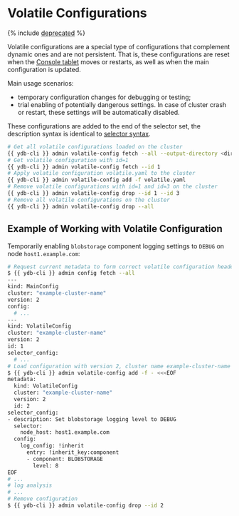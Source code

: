 # Volatile Configurations

{% include [deprecated](_includes/deprecated.md) %}

Volatile configurations are a special type of configurations that complement dynamic ones and are not persistent. That is, these configurations are reset when the [Console tablet](../../../concepts/glossary.md#console) moves or restarts, as well as when the main configuration is updated.

Main usage scenarios:

- temporary configuration changes for debugging or testing;
- trial enabling of potentially dangerous settings. In case of cluster crash or restart, these settings will be automatically disabled.

These configurations are added to the end of the selector set, the description syntax is identical to [selector syntax](dynamic-config-selectors.md).

```bash
# Get all volatile configurations loaded on the cluster
{{ ydb-cli }} admin volatile-config fetch --all --output-directory <dir>
# Get volatile configuration with id=1
{{ ydb-cli }} admin volatile-config fetch --id 1
# Apply volatile configuration volatile.yaml to the cluster
{{ ydb-cli }} admin volatile-config add -f volatile.yaml
# Remove volatile configurations with id=1 and id=3 on the cluster
{{ ydb-cli }} admin volatile-config drop --id 1 --id 3
# Remove all volatile configurations on the cluster
{{ ydb-cli }} admin volatile-config drop --all
```

## Example of Working with Volatile Configuration

Temporarily enabling `blobstorage` component logging settings to `DEBUG` on node `host1.example.com`:

```bash
# Request current metadata to form correct volatile configuration header
$ {{ ydb-cli }} admin config fetch --all
---
kind: MainConfig
cluster: "example-cluster-name"
version: 2
config:
  # ...
---
kind: VolatileConfig
cluster: "example-cluster-name"
version: 2
id: 1
selector_config:
  # ...
# Load configuration with version 2, cluster name example-cluster-name and identifier 2
$ {{ ydb-cli }} admin volatile-config add -f - <<<EOF
metadata:
  kind: VolatileConfig
  cluster: "example-cluster-name"
  version: 2
  id: 2
selector_config:
- description: Set blobstorage logging level to DEBUG
  selector:
    node_host: host1.example.com
  config:
    log_config: !inherit
      entry: !inherit_key:component
      - component: BLOBSTORAGE
        level: 8
EOF
# ...
# log analysis
# ...
# Remove configuration
$ {{ ydb-cli }} admin volatile-config drop --id 2
```